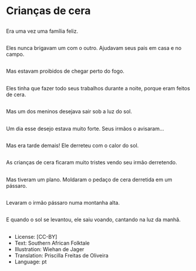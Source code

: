 # Crianças de cera

##
Era uma vez uma família feliz.

##
Eles nunca brigavam um com o outro. Ajudavam seus pais em casa e no campo.

##
Mas estavam proibidos de chegar perto do fogo.

##
Eles tinha que fazer todo seus trabalhos durante a noite, porque eram feitos de cera.

##
Mas um dos meninos desejava sair sob a luz do sol.

##
Um dia esse desejo estava muito forte. Seus irmãos o avisaram...

##
Mas era tarde demais! Ele derreteu com o calor do sol.

##
As crianças de cera ficaram muito tristes vendo seu irmão derretendo.

##
Mas tiveram um plano. Moldaram o pedaço de cera derretida em um pássaro.

##
Levaram o irmão pássaro numa montanha alta.

##
E quando o sol se levantou, ele saiu voando, cantando na luz da manhã.

##
* License: [CC-BY]
* Text: Southern African Folktale
* Illustration: Wiehan de Jager
* Translation: Priscilla Freitas de Oliveira
* Language: pt

